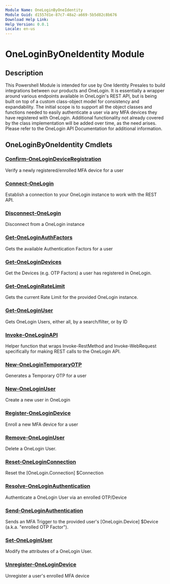 ```yaml
---
Module Name: OneLoginByOneIdentity
Module Guid: d1557d1e-87c7-48a2-a669-5b5d82c8b676
Download Help Link:
Help Version: 0.0.1
Locale: en-us
---
```


# OneLoginByOneIdentity Module
## Description
This Powershell Module is intended for use by One Identity Presales to build integrations between our products and OneLogin. It is essentially a wrapper around various endpoints available in OneLogin's REST API, but is being built on top of a custom class-object model for consistency and expandability. The initial scope is to support all the object classes and functions needed to easily authenticate a user via any MFA devices they have registered with OneLogin. Additional functionality not already covered by the class implementation will be added over time, as the need arises. Please refer to the OneLogin API Documentation for additional information.

## OneLoginByOneIdentity Cmdlets
### [Confirm-OneLoginDeviceRegistration](Confirm-OneLoginDeviceRegistration.md)
Verify a newly registered/enrolled MFA device for a user

### [Connect-OneLogin](Connect-OneLogin.md)
Establish a connection to your OneLogin instance to work with the REST API.

### [Disconnect-OneLogin](Disconnect-OneLogin.md)
Disconnect from a OneLogin instance

### [Get-OneLoginAuthFactors](Get-OneLoginAuthFactors.md)
Gets the available Authentication Factors for a user

### [Get-OneLoginDevices](Get-OneLoginDevices.md)
Get the Devices (e.g. OTP Factors) a user has registered in OneLogin.

### [Get-OneLoginRateLimit](Get-OneLoginRateLimit.md)
Gets the current Rate Limit for the provided OneLogin instance.

### [Get-OneLoginUser](Get-OneLoginUser.md)
Gets OneLogin Users, either all, by a search/filter, or by ID

### [Invoke-OneLoginAPI](Invoke-OneLoginAPI.md)
Helper function that wraps Invoke-RestMethod and Invoke-WebRequest specifically for making REST calls to the OneLogin API.

### [New-OneLoginTemporaryOTP](New-OneLoginTemporaryOTP.md)
Generates a Temporary OTP for a user

### [New-OneLoginUser](New-OneLoginUser.md)
Create a new user in OneLogin

### [Register-OneLoginDevice](Register-OneLoginDevice.md)
Enroll a new MFA device for a user

### [Remove-OneLoginUser](Remove-OneLoginUser.md)
Delete a OneLogin User.

### [Reset-OneLoginConnection](Reset-OneLoginConnection.md)
Reset the [OneLogin.Connection] $Connection

### [Resolve-OneLoginAuthentication](Resolve-OneLoginAuthentication.md)
Authenticate a OneLogin User via an enrolled OTP/Device

### [Send-OneLoginAuthentication](Send-OneLoginAuthentication.md)
Sends an MFA Trigger to the provided user's [OneLogin.Device] $Device (a.k.a. "enrolled OTP Factor").

### [Set-OneLoginUser](Set-OneLoginUser.md)
Modify the attributes of a OneLogin User.

### [Unregister-OneLoginDevice](Unregister-OneLoginDevice.md)
Unregister a user's enrolled MFA device

